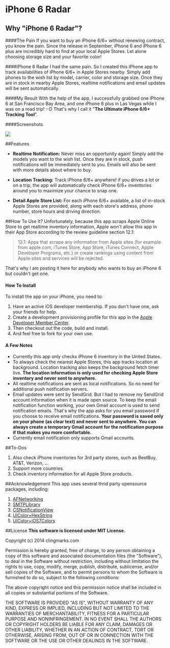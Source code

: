 # iPhone 6 Radar
## Why "iPhone 6 Radar"?
####The Pain
If you want to buy an iPhone 6/6+ without renewing contract, you know the pain. Since the release in September, iPhone 6 and iPhone 6 plus are incredibly hard to find at your local Apple Stores. Let alone choosing storage size and your favorite color!

####iPhone 6 Radar
I had the same pain. So I created this iPhone app to track availabilities of iPhone 6/6+ in Apple Stores nearby. Simply add phones to the wish list by model, carrier, color and storage size. Once they are in stock in nearby Apple Stores, realtime notifications and email updates will be sent automatically. 

####My Result
With the help of the app, I successfully grabbed one iPhone 6 at San Francisco Bay Area, and one iPhone 6 plus in Las Vegas while I was on a road trip! :-D That's why I call it "**The Ultimate iPhone 6/6+ Tracking Tool**".

####Screenshots

![](https://)

##Features

* **Realtime Notification:** Never miss an opportunity again! Simply add the models you want to the wish list. Once they are in stock, push notifications will be immediately sent to you. Emails will also be sent with more details about where to buy. 

* **Location Tracking:** Track iPhone 6/6+ anywhere! if you drives a lot or on a trip, the app will automatically check iPhone 6/6+ inventories around you to maximize your chance to snap one.

* **Detail Apple Store List:** For each iPhone 6/6+ available, a list of in-stock Apple Stores are provided, along with each store's address, phone number, store hours and driving direction. 

##How To Use It?
Unfortunately, because this app scraps Apple Online Store to get realtime inventory information, Apple won't allow this app in their App Store according to the review guideline section 12.1:

> 12.1: Apps that scrape any information from Apple sites (for example from apple.com, iTunes Store, App Store, iTunes Connect, Apple Developer Programs, etc.) or create rankings using content from Apple sites and services will be rejected.

That's why I am posting it here for anybody who wants to buy an iPhone 6 but couldn't get one. 

#### How To Install
To install the app on your iPhone, you need to:

1. Have an active iOS developer membership. If you don't have one, ask your friends for help. 
2. Create a development provisioning profile for this app in the [Apple Developer Member Center](https://developer.apple.com/). 
3. Then checkout out the code, build and install. 
4. And feel free to fork for your own use.

#### A Few Notes

* Currently this app only checks iPhone 6 inventory in the United States.
* To always check the nearest Apple Stores, this app tracks location at background. Location tracking also keeps the background fetch timer live. **The location information is only used for checking Apple Store inventory and never sent to anywhere.** 
* All realtime notifications are sent as local notifications. So no need for additional push notification servers. 
* Email updates were sent by SendGrid. But I had to remove my SendGrid account information when it is made open source. To keep the email notification function working, your own Gmail account is used to send notification emails. That's why the app asks for you email password if you choose to receive email notifications. **Your password is saved only on your phone (as clear text) and never sent to anywhere. You can always create a temporary Gmail account for the notification purpose if that makes you more comfortable.**
* Currently email notification only supports Gmail accounts.

##To-Dos
1. Also check iPhone inventories for 3rd party stores, such as BestBuy, AT&T, Verizon, ...
2. Support more countries.
3. Check inventory information for all Apple Store products.

##Acknowledgement
This app uses several thrid party opensource packages, including:

1. [AFNetworking]()
2. [SMTPLibrary]()
3. [CSNotificationView]()
4. [UIColor+HexString]()
5. [UIColor+iOS7Colors]()

##License
**This software is licensed under MIT License.**

Copyright (c) 2014 clingmarks.com

Permission is hereby granted, free of charge, to any person obtaining a copy
of this software and associated documentation files (the "Software"), to deal
in the Software without restriction, including without limitation the rights
to use, copy, modify, merge, publish, distribute, sublicense, and/or sell
copies of the Software, and to permit persons to whom the Software is
furnished to do so, subject to the following conditions:

The above copyright notice and this permission notice shall be included in
all copies or substantial portions of the Software.

THE SOFTWARE IS PROVIDED "AS IS", WITHOUT WARRANTY OF ANY KIND, EXPRESS OR
IMPLIED, INCLUDING BUT NOT LIMITED TO THE WARRANTIES OF MERCHANTABILITY,
FITNESS FOR A PARTICULAR PURPOSE AND NONINFRINGEMENT. IN NO EVENT SHALL THE
AUTHORS OR COPYRIGHT HOLDERS BE LIABLE FOR ANY CLAIM, DAMAGES OR OTHER
LIABILITY, WHETHER IN AN ACTION OF CONTRACT, TORT OR OTHERWISE, ARISING FROM,
OUT OF OR IN CONNECTION WITH THE SOFTWARE OR THE USE OR OTHER DEALINGS IN
THE SOFTWARE.
